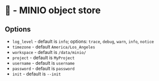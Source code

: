 # &#127978; - MINIO object store

## Options

+ `log_level` - default is `info`; options: `trace`, `debug`, `warn`, `info`, `notice`
+ `timezone` - default `America/Los_Angeles`
+ `workspace` - default is `/data/minio/`
+ `project` - default is `MyProject`
+ `username` - default is `username`
+ `password` - default is `password`
+ `init` - default is `--init`

